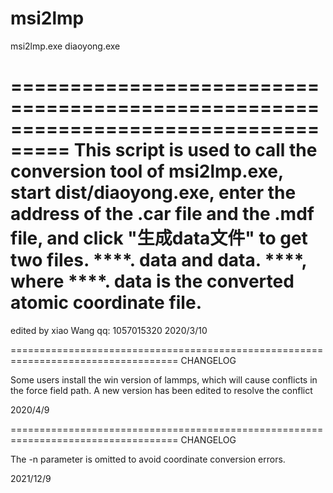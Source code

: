 # msi2lmp
msi2lmp.exe
diaoyong.exe

#
===================================================================================
This script is used to call the conversion tool of msi2lmp.exe, start dist/diaoyong.exe,
 enter the address of the .car file and the .mdf file, and click "生成data文件" 
 to get two files. ****. data and data. ****, where ****. data is the converted atomic
 coordinate file.
 ==================================================================================
 
 edited by xiao Wang
 qq: 1057015320
 2020/3/10
 
 ===================================================================================
 CHANGELOG
 
 Some users install the win version of lammps, which will cause conflicts in the force 
 field path. A new version has been edited to resolve the conflict
 
 2020/4/9
 
  ===================================================================================
 CHANGELOG
 
 The -n parameter is omitted to avoid coordinate conversion errors.
 
 2021/12/9
